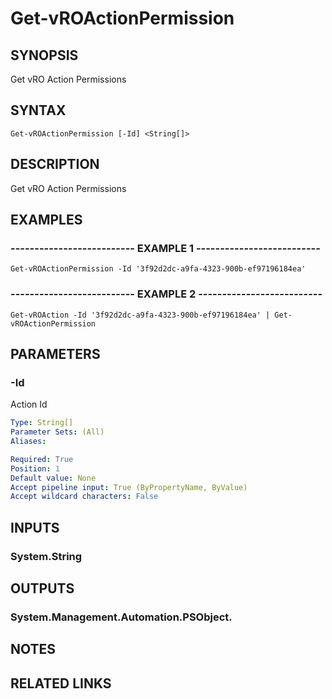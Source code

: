 # Get-vROActionPermission

## SYNOPSIS
Get vRO Action Permissions

## SYNTAX

```
Get-vROActionPermission [-Id] <String[]>
```

## DESCRIPTION
Get vRO Action Permissions

## EXAMPLES

### -------------------------- EXAMPLE 1 --------------------------
```
Get-vROActionPermission -Id '3f92d2dc-a9fa-4323-900b-ef97196184ea'
```

### -------------------------- EXAMPLE 2 --------------------------
```
Get-vROAction -Id '3f92d2dc-a9fa-4323-900b-ef97196184ea' | Get-vROActionPermission
```

## PARAMETERS

### -Id
Action Id

```yaml
Type: String[]
Parameter Sets: (All)
Aliases: 

Required: True
Position: 1
Default value: None
Accept pipeline input: True (ByPropertyName, ByValue)
Accept wildcard characters: False
```

## INPUTS

### System.String

## OUTPUTS

### System.Management.Automation.PSObject.

## NOTES

## RELATED LINKS

